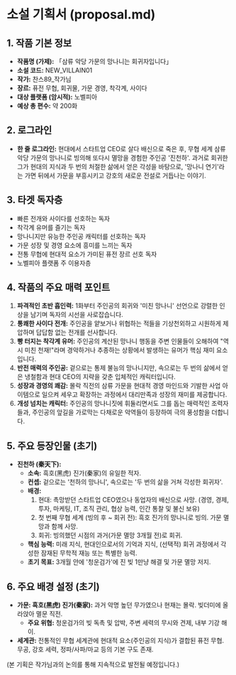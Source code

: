 # 소설 기획서 (proposal.md)

## 1. 작품 기본 정보

*   **작품명 (가제):** 「삼류 악당 가문의 망나니는 회귀자입니다」
*   **소설 코드:** NEW_VILLAIN01
*   **작가:** 찬스89_작가님
*   **장르:** 퓨전 무협, 회귀물, 가문 경영, 착각계, 사이다
*   **대상 플랫폼 (암시적):** 노벨피아
*   **예상 총 편수:** 약 200화

## 2. 로그라인

*   **한 줄 로그라인:** 현대에서 스타트업 CEO로 살다 배신으로 죽은 후, 무협 세계 삼류 악당 가문의 망나니로 빙의해 또다시 멸망을 경험한 주인공 '진천하'. 과거로 회귀한 그가 현대의 지식과 두 번의 처절한 삶에서 얻은 각성을 바탕으로, '망나니 연기'라는 가면 뒤에서 가문을 부흥시키고 강호의 새로운 전설로 거듭나는 이야기.

## 3. 타겟 독자층

*   빠른 전개와 사이다를 선호하는 독자
*   착각계 유머를 즐기는 독자
*   망나니지만 유능한 주인공 캐릭터를 선호하는 독자
*   가문 성장 및 경영 요소에 흥미를 느끼는 독자
*   전통 무협에 현대적 요소가 가미된 퓨전 장르 선호 독자
*   노벨피아 플랫폼 주 이용자층

## 4. 작품의 주요 매력 포인트

1.  **파격적인 초반 흡인력:** 1화부터 주인공의 회귀와 '미친 망나니' 선언으로 강렬한 인상을 남기며 독자의 시선을 사로잡습니다.
2.  **통쾌한 사이다 전개:** 주인공을 얕보거나 위협하는 적들을 기상천외하고 시원하게 제압하며 답답함 없는 전개를 선사합니다.
3.  **빵 터지는 착각계 유머:** 주인공의 계산된 망나니 행동을 주변 인물들이 오해하여 "역시 미친 천재!"라며 경악하거나 추종하는 상황에서 발생하는 유머가 핵심 재미 요소입니다.
4.  **반전 매력의 주인공:** 겉으로는 통제 불능의 망나니지만, 속으로는 두 번의 삶에서 얻은 냉철함과 현대 CEO의 지략을 갖춘 입체적인 캐릭터입니다.
5.  **성장과 경영의 쾌감:** 몰락 직전의 삼류 가문을 현대적 경영 마인드와 기발한 사업 아이템으로 일으켜 세우고 확장하는 과정에서 대리만족과 성장의 재미를 제공합니다.
6.  **개성 넘치는 캐릭터:** 주인공의 망나니짓에 휘둘리면서도 그를 돕는 매력적인 조력자들과, 주인공의 앞길을 가로막는 다채로운 악역들이 등장하여 극의 풍성함을 더합니다.

## 5. 주요 등장인물 (초기)

*   **진천하 (秦天下):**
    *   **소속:** 흑호(黑虎) 진가(秦家)의 유일한 적자.
    *   **컨셉:** 겉으로는 '천하의 망나니', 속으로는 '두 번의 삶을 거쳐 각성한 회귀자'.
    *   **배경:**
        1.  현대: 촉망받던 스타트업 CEO였으나 동업자의 배신으로 사망. (경영, 경제, 투자, 마케팅, IT, 조직 관리, 협상 능력, 인간 통찰 및 불신 보유)
        2.  첫 번째 무협 세계 (빙의 후 ~ 회귀 전): 흑호 진가의 망나니로 빙의. 가문 멸망과 함께 사망.
        3.  회귀: 빙의했던 시점의 과거(가문 멸망 3개월 전)로 회귀.
    *   **핵심 능력:** 미래 지식, 현대인으로서의 기억과 지식, (선택적) 회귀 과정에서 각성한 잠재된 무학적 재능 또는 특별한 능력.
    *   **초기 목표:** 3개월 안에 '청운검가'에 진 빚 1만냥 해결 및 가문 멸망 저지.

## 6. 주요 배경 설정 (초기)

*   **가문: 흑호(黑虎) 진가(秦家):** 과거 악명 높던 무가였으나 현재는 몰락. 빚더미에 올라앉아 멸문 직전.
    *   **주요 위협:** 청운검가의 빚 독촉 및 압박, 주변 세력의 무시와 견제, 내부 기강 해이.
*   **세계관:** 전통적인 무협 세계관에 현대적 요소(주인공의 지식)가 결합된 퓨전 무협. 무공, 강호 세력, 정파/사파/마교 등의 기본 구도 존재.

(본 기획은 작가님과의 논의를 통해 지속적으로 발전될 예정입니다.)